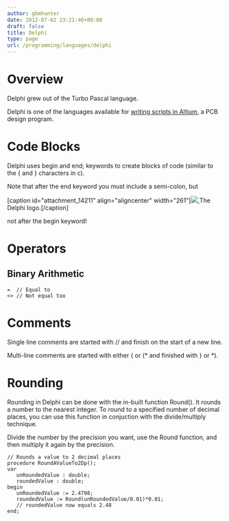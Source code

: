 ```yaml
---
author: gbmhunter
date: 2012-07-02 23:21:46+00:00
draft: false
title: Delphi
type: page
url: /programming/languages/delphi
---
```


# Overview




Delphi grew out of the Turbo Pascal language.




Delphi is one of the languages available for [writing scripts in Altium](http://blog.mbedded.ninja/electronics/other/altium/altium-scripting-and-using-the-api), a PCB design program.




# Code Blocks




Delphi uses begin and end; keywords to create blocks of code (similar to the { and } characters in c).




Note that after the end keyword you must include a semi-colon, but


[caption id="attachment_14211" align="aligncenter" width="261"][![](/images/2012/07/delphi-logo.png)
](/images/2012/07/delphi-logo.png) The Delphi logo.[/caption]


not after the begin keyword!




# Operators




## Binary Arithmetic



    
    =  // Equal to
    <> // Not equal too




# Comments




Single line comments are started with // and finish on the start of a new line.




Multi-line comments are started with either { or (* and finished with } or *).




# Rounding




Rounding in Delphi can be done with the in-built function Round(). It rounds a number to the nearest integer. To round to a specified number of decimal places, you can use this function in conjuction with the divide/multiply technique.




Divide the number by the precision you want, use the Round function, and then multiply it again by the precision.



    
    // Rounds a value to 2 decimal places
    procedure RoundAValueTo2Dp();
    var
       unRoundedValue : double;
       roundedValue : double;
    begin
       unRoundedValue := 2.4798;
       roundedValue := Round(unRoundedValue/0.01)*0.01;
       // roundedValue now equals 2.48
    end;



